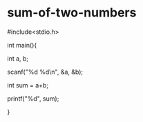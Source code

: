 # sum-of-two-numbers


#include<stdio.h>

int main(){

  int a, b;
  
   scanf("%d %d\n", &a, &b);

  int sum = a+b;

  printf("%d", sum);

}
